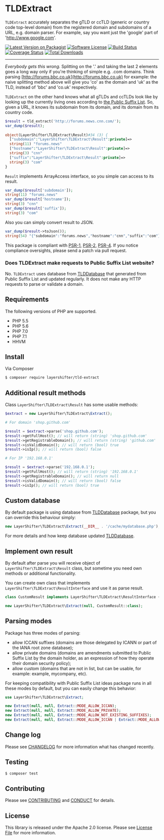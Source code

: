 # TLDExtract

`TLDExtract` accurately separates the gTLD or ccTLD (generic or country code top-level domain) from the registered domain and subdomains of a URL, e.g. domain parser. For example, say you want just the 'google' part of 'http://www.google.com'.

[![Latest Version on Packagist][ico-version]][link-packagist]
[![Software License][ico-license]](LICENSE.md)
[![Build Status][ico-travis]][link-travis]
[![Coverage Status][ico-coverage]][link-coverage]
[![Total Downloads][ico-downloads]][link-downloads]

---

*Everybody gets this wrong.* Splitting on the '.' and taking the last 2 elements goes a long way only if you're thinking of simple e.g. .com domains. Think parsing [http://forums.bbc.co.uk](http://forums.bbc.co.uk) for example: the naive splitting method above will give you 'co' as the domain and 'uk' as the TLD, instead of 'bbc' and 'co.uk' respectively.

`TLDExtract` on the other hand knows what all gTLDs and ccTLDs look like by looking up the currently living ones according to [the Public Suffix List](http://www.publicsuffix.org). So, given a URL, it knows its subdomain from its domain, and its domain from its country code.

```php
$result = tld_extract('http://forums.news.cnn.com/');
var_dump($result);
    
object(LayerShifter\TLDExtract\Result)#34 (3) {
  ["subdomain":"LayerShifter\TLDExtract\Result":private]=>
  string(11) "forums.news"
  ["hostname":"LayerShifter\TLDExtract\Result":private]=>
  string(3) "cnn"
  ["suffix":"LayerShifter\TLDExtract\Result":private]=>
  string(3) "com"
}
```
`Result` implements ArrayAccess interface, so you simple can access to its result.
```php
var_dump($result['subdomain']);
string(11) "forums.news"
var_dump($result['hostname']);
string(3) "cnn"
var_dump($result['suffix']);
string(3) "com"
```
Also you can simply convert result to JSON.
```php
var_dump($result->toJson());
string(54) "{"subdomain":"forums.news","hostname":"cnn","suffix":"com"}"
```
This package is compliant with [PSR-1][], [PSR-2][], [PSR-4][]. If you notice compliance oversights, please send a patch via pull request.

### Does TLDExtract make requests to Public Suffix List website?

No. `TLDExtract` uses database from [TLDDatabase](https://github.com/layershifter/TLDDatabase) that generated from Public Suffix List and updated regularly. It does not make any HTTP requests to parse or validate a domain.

## Requirements

The following versions of PHP are supported.

* PHP 5.5
* PHP 5.6
* PHP 7.0
* PHP 7.1
* HHVM

## Install

Via Composer

``` bash
$ composer require layershifter/tld-extract
```
## Additional result methods

Class `LayerShifter\TLDExtract\Result` has some usable methods:
```php
$extract = new LayerShifter\TLDExtract\Extract();

# For domain 'shop.github.com'

$result = $extract->parse('shop.github.com');
$result->getFullHost(); // will return (string) 'shop.github.com'
$result->getRegistrableDomain(); // will return (string) 'github.com'
$result->isValidDomain(); // will return (bool) true
$result->isIp(); // will return (bool) false

# For IP '192.168.0.1'

$result = $extract->parse('192.168.0.1');
$result->getFullHost(); // will return (string) '192.168.0.1'
$result->getRegistrableDomain(); // will return null
$result->isValidDomain(); // will return (bool) false
$result->isIp(); // will return (bool) true
```
## Custom database

By default package is using database from [TLDDatabase](https://github.com/layershifter/TLDDatabase) package, but you can override this behaviour simply:
```php
new LayerShifter\TLDExtract\Extract(__DIR__ . '/cache/mydatabase.php');
```
For more details and how keep database updated [TLDDatabase](https://github.com/layershifter/TLDDatabase).

## Implement own result

By default after parse you will receive object of `LayerShifter\TLDExtract\Result` class, but sometime you need own methods or additional functionality.

You can create own class that implements `LayerShifter\TLDExtract\ResultInterface` and use it as parse result.
```php
class CustomResult implements LayerShifter\TLDExtract\ResultInterface {}

new LayerShifter\TLDExtract\Extract(null, CustomResult::class);
```

## Parsing modes

Package has three modes of parsing:
* allow ICCAN suffixes (domains are those delegated by ICANN or part of the IANA root zone database);
* allow private domains (domains are amendments submitted to Public Suffix List by the domain holder, as an expression of how they operate their domain security policy);
* allow custom (domains that are not in list, but can be usable, for example: example, mycompany, etc).

For keeping compatibility with Public Suffix List ideas package runs in all these modes by default, but you can easily change this behavior:
```php
use LayerShifter\TLDExtract\Extract;

new Extract(null, null, Extract::MODE_ALLOW_ICCAN);
new Extract(null, null, Extract::MODE_ALLOW_PRIVATE);
new Extract(null, null, Extract::MODE_ALLOW_NOT_EXISTING_SUFFIXES);
new Extract(null, null, Extract::MODE_ALLOW_ICCAN | Extract::MODE_ALLOW_PRIVATE);
```

## Change log

Please see [CHANGELOG](CHANGELOG.md) for more information what has changed recently.

## Testing
``` bash
$ composer test
```

## Contributing

Please see [CONTRIBUTING](CONTRIBUTING.md) and [CONDUCT](CONDUCT.md) for details.

## License

This library is released under the Apache 2.0 license. Please see [License File](LICENSE) for more information.

[PSR-1]: https://github.com/php-fig/fig-standards/blob/master/accepted/PSR-1-basic-coding-standard.md
[PSR-2]: https://github.com/php-fig/fig-standards/blob/master/accepted/PSR-2-coding-style-guide.md
[PSR-4]: https://github.com/php-fig/fig-standards/blob/master/accepted/PSR-4-autoloader.md

[ico-version]: https://img.shields.io/packagist/v/layershifter/tld-extract.svg?style=flat-square
[ico-license]: https://img.shields.io/badge/license-Apache2-brightgreen.svg?style=flat-square
[ico-travis]: https://img.shields.io/travis/layershifter/TLDExtract/master.svg?style=flat-square
[ico-coverage]:https://codecov.io/gh/layershifter/TLDExtract/branch/master/graph/badge.svg
[ico-downloads]: https://img.shields.io/packagist/dt/layershifter/tld-extract.svg?style=flat-square

[link-packagist]: https://packagist.org/packages/layershifter/tld-extract
[link-travis]: https://travis-ci.org/layershifter/TLDExtract
[link-coverage]: https://codecov.io/gh/layershifter/TLDExtract
[link-downloads]: https://packagist.org/packages/layershifter/tld-extract
